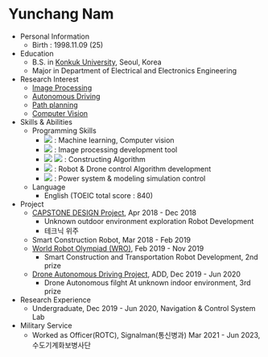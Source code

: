 # Yunchang Nam

+ Personal Information
  + Birth : 1998.11.09 (25)
+ Education
  + B.S. in [Konkuk University](http://www.konkuk.ac.kr/do/Index.do), Seoul, Korea
  + Major in Department of Electrical and Electronics Engineering
+ Research Interest
  + [Image Processing](https://drive.google.com/drive/u/0/folders/1cH5Z85rf60JAgjShdHixzE8CH1UV66tn)
  + [Autonomous Driving](https://drive.google.com/drive/u/0/folders/14anUIUmdIHjcUGatvUqN0vo60ltGrlVj)
  + [Path planning](https://drive.google.com/drive/u/0/folders/1i7RBXFq3Or_vdYCXiknowsuvPSyHJVVm)
  + [Computer Vision](https://drive.google.com/drive/u/0/folders/11MhkZ6xFQvJ5AjkI7KyKtH12pDWVCUB2)
+ Skills & Abilities
  + Programming Skills
    * <img src="https://img.shields.io/badge/Python-3776AB?style=flat-square&logo=Python&logoColor=white"/></a> : Machine learning, Computer vision
    * <img src="https://img.shields.io/badge/Pytorch-EE4C2C?style=flat-square&logo=Pytorch&logoColor=white"/> : Image processing development tool
    * <img src="https://img.shields.io/badge/C-A8B9CC?style=flat-square&logo=c%2B%2B&logoColor=white"/></a> <img src="https://img.shields.io/badge/C++-00599C?style=flat-square&logo=c&logoColor=white"/></a> : Constructing Algorithm
    * <img src="https://img.shields.io/badge/ROS-22314E?style=flat-square&logo=ROS&logoColor=white"/></a> : Robot & Drone control Algorithm development
    * <img src="https://img.shields.io/badge/LabView-FFDB00?style=flat-square&logo=LabView&logoColor=white"/></a> : Power system & modeling simulation control
  + Language
    * English (TOEIC total score : 840)
+ Project
  * [CAPSTONE DESIGN Project](https://projectcs.netlify.app/), Apr 2018 - Dec 2018
    - Unknown outdoor environment exploration Robot Development
    - 테크닉 위주 
  * Smart Construction Robot, Mar 2018 - Feb 2019
  * [World Robot Olympiad (WRO)](https://drive.google.com/drive/u/0/folders/1WNLXWpKy_xoxFxGZ2nR_WsghixLyfmwl), Feb 2019 - Nov 2019
    - Smart Construction and Transportation Robot Development, 2nd prize
  * [Drone Autonomous Driving Project](https://drive.google.com/drive/u/0/folders/1vNGgogu4ZQOPip7-RIRTy5SnUZY1Qtgw), ADD, Dec 2019 - Jun 2020
    - Drone Autonomous filght At unknown indoor environment, 3rd prize
+ Research Experience
  * Undergraduate, Dec 2019 - Jun 2020, Navigation & Control System Lab
+ Military Service
  * Worked as Officer(ROTC), Signalman(통신병과) Mar 2021 - Jun 2023, 수도기계화보병사단
